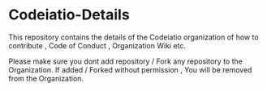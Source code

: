 # Codeiatio-Details
This repository contains the details of the Codeiatio organization of how to contribute , Code of Conduct , Organization Wiki etc.

Please make sure you dont add repository / Fork any repository to the Organization. If added / Forked without permission , You will be removed from the Organization.

